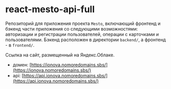 # react-mesto-api-full
Репозиторий для приложения проекта `Mesto`, включающий фронтенд и бэкенд части приложения со следующими возможностями: авторизации и регистрации пользователей, операции с карточками и пользователями. Бэкенд расположен в директории `backend/`, а фронтенд - в `frontend/`. 
  
Ссылка на сайт, размещенный на Яндекс.Облаке.
- домен: [https://ionova.nomoredomains.sbs/](https://ionova.nomoredomains.sbs/)
- api: [https://api.ionova.nomoredomains.sbs/](https://api.ionova.nomoredomains.sbs/)
